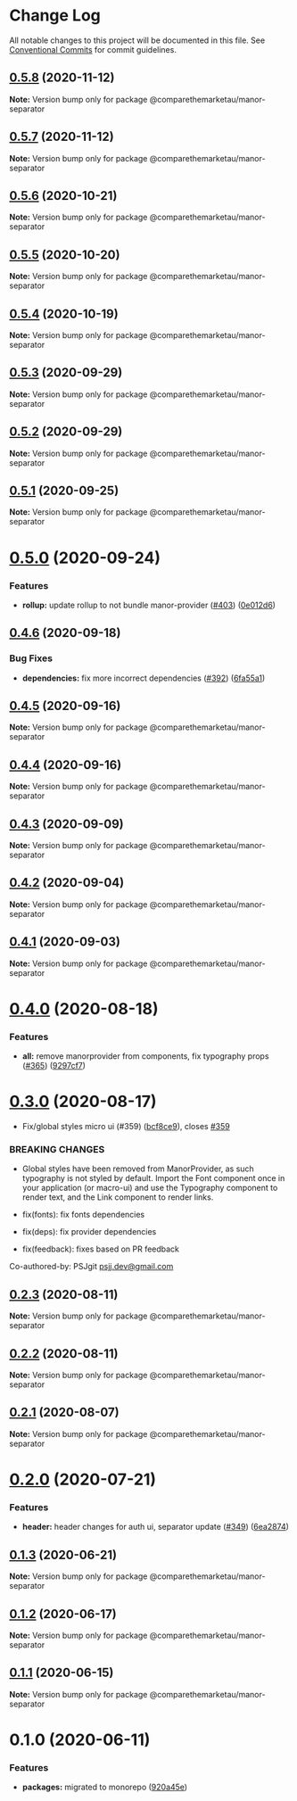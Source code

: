 # Change Log

All notable changes to this project will be documented in this file.
See [Conventional Commits](https://conventionalcommits.org) for commit guidelines.

## [0.5.8](https://github.com/comparethemarketau/manor-react/compare/@comparethemarketau/manor-separator@0.5.7...@comparethemarketau/manor-separator@0.5.8) (2020-11-12)

**Note:** Version bump only for package @comparethemarketau/manor-separator





## [0.5.7](https://github.com/comparethemarketau/manor-react/compare/@comparethemarketau/manor-separator@0.5.6...@comparethemarketau/manor-separator@0.5.7) (2020-11-12)

**Note:** Version bump only for package @comparethemarketau/manor-separator





## [0.5.6](https://github.com/comparethemarketau/manor-react/compare/@comparethemarketau/manor-separator@0.5.5...@comparethemarketau/manor-separator@0.5.6) (2020-10-21)

**Note:** Version bump only for package @comparethemarketau/manor-separator





## [0.5.5](https://github.com/comparethemarketau/manor-react/compare/@comparethemarketau/manor-separator@0.5.4...@comparethemarketau/manor-separator@0.5.5) (2020-10-20)

**Note:** Version bump only for package @comparethemarketau/manor-separator





## [0.5.4](https://github.com/comparethemarketau/manor-react/compare/@comparethemarketau/manor-separator@0.5.3...@comparethemarketau/manor-separator@0.5.4) (2020-10-19)

**Note:** Version bump only for package @comparethemarketau/manor-separator





## [0.5.3](https://github.com/comparethemarketau/manor-react/compare/@comparethemarketau/manor-separator@0.5.2...@comparethemarketau/manor-separator@0.5.3) (2020-09-29)

**Note:** Version bump only for package @comparethemarketau/manor-separator





## [0.5.2](https://github.com/comparethemarketau/manor-react/compare/@comparethemarketau/manor-separator@0.5.1...@comparethemarketau/manor-separator@0.5.2) (2020-09-29)

**Note:** Version bump only for package @comparethemarketau/manor-separator





## [0.5.1](https://github.com/comparethemarketau/manor-react/compare/@comparethemarketau/manor-separator@0.5.0...@comparethemarketau/manor-separator@0.5.1) (2020-09-25)

**Note:** Version bump only for package @comparethemarketau/manor-separator





# [0.5.0](https://github.com/comparethemarketau/manor-react/compare/@comparethemarketau/manor-separator@0.4.6...@comparethemarketau/manor-separator@0.5.0) (2020-09-24)


### Features

* **rollup:** update rollup to not bundle manor-provider ([#403](https://github.com/comparethemarketau/manor-react/issues/403)) ([0e012d6](https://github.com/comparethemarketau/manor-react/commit/0e012d6fbadcf0ec99857c22e148cacd6265b60a))





## [0.4.6](https://github.com/comparethemarketau/manor-react/compare/@comparethemarketau/manor-separator@0.4.5...@comparethemarketau/manor-separator@0.4.6) (2020-09-18)


### Bug Fixes

* **dependencies:** fix more incorrect dependencies ([#392](https://github.com/comparethemarketau/manor-react/issues/392)) ([6fa55a1](https://github.com/comparethemarketau/manor-react/commit/6fa55a11ba89125ccfe61385d9776e4185bff6f3))





## [0.4.5](https://github.com/comparethemarketau/manor-react/compare/@comparethemarketau/manor-separator@0.4.4...@comparethemarketau/manor-separator@0.4.5) (2020-09-16)

**Note:** Version bump only for package @comparethemarketau/manor-separator





## [0.4.4](https://github.com/comparethemarketau/manor-react/compare/@comparethemarketau/manor-separator@0.4.3...@comparethemarketau/manor-separator@0.4.4) (2020-09-16)

**Note:** Version bump only for package @comparethemarketau/manor-separator





## [0.4.3](https://github.com/comparethemarketau/manor-react/compare/@comparethemarketau/manor-separator@0.4.2...@comparethemarketau/manor-separator@0.4.3) (2020-09-09)

**Note:** Version bump only for package @comparethemarketau/manor-separator





## [0.4.2](https://github.com/comparethemarketau/manor-react/compare/@comparethemarketau/manor-separator@0.4.1...@comparethemarketau/manor-separator@0.4.2) (2020-09-04)

**Note:** Version bump only for package @comparethemarketau/manor-separator





## [0.4.1](https://github.com/comparethemarketau/manor-react/compare/@comparethemarketau/manor-separator@0.4.0...@comparethemarketau/manor-separator@0.4.1) (2020-09-03)

**Note:** Version bump only for package @comparethemarketau/manor-separator





# [0.4.0](https://github.com/comparethemarketau/manor-react/compare/@comparethemarketau/manor-separator@0.3.0...@comparethemarketau/manor-separator@0.4.0) (2020-08-18)


### Features

* **all:** remove manorprovider from components, fix typography props ([#365](https://github.com/comparethemarketau/manor-react/issues/365)) ([9297cf7](https://github.com/comparethemarketau/manor-react/commit/9297cf72e8a7fe8762ec0dadf07d026aa88cbb44))





# [0.3.0](https://github.com/comparethemarketau/manor-react/compare/@comparethemarketau/manor-separator@0.2.3...@comparethemarketau/manor-separator@0.3.0) (2020-08-17)


* Fix/global styles micro ui (#359) ([bcf8ce9](https://github.com/comparethemarketau/manor-react/commit/bcf8ce92ba170a51113a4022728da22f47a6a768)), closes [#359](https://github.com/comparethemarketau/manor-react/issues/359)


### BREAKING CHANGES

* Global styles have been removed from ManorProvider, as such typography is not
styled by default. Import the Font component once in your application (or macro-ui) and use the
Typography component to render text, and the Link component to render links.

* fix(fonts): fix fonts dependencies

* fix(deps): fix provider dependencies

* fix(feedback): fixes based on PR feedback

Co-authored-by: PSJgit <psjj.dev@gmail.com>





## [0.2.3](https://github.com/comparethemarketau/manor-react/compare/@comparethemarketau/manor-separator@0.2.2...@comparethemarketau/manor-separator@0.2.3) (2020-08-11)

**Note:** Version bump only for package @comparethemarketau/manor-separator





## [0.2.2](https://github.com/comparethemarketau/manor-react/compare/@comparethemarketau/manor-separator@0.2.1...@comparethemarketau/manor-separator@0.2.2) (2020-08-11)

**Note:** Version bump only for package @comparethemarketau/manor-separator





## [0.2.1](https://github.com/comparethemarketau/manor-react/compare/@comparethemarketau/manor-separator@0.2.0...@comparethemarketau/manor-separator@0.2.1) (2020-08-07)

**Note:** Version bump only for package @comparethemarketau/manor-separator





# [0.2.0](https://github.com/comparethemarketau/manor-react/compare/@comparethemarketau/manor-separator@0.1.3...@comparethemarketau/manor-separator@0.2.0) (2020-07-21)


### Features

* **header:** header changes for auth ui, separator update ([#349](https://github.com/comparethemarketau/manor-react/issues/349)) ([6ea2874](https://github.com/comparethemarketau/manor-react/commit/6ea28744ad60f25a2d6c4714870af8a1187a7e29))





## [0.1.3](https://github.com/comparethemarketau/manor-react/compare/@comparethemarketau/manor-separator@0.1.2...@comparethemarketau/manor-separator@0.1.3) (2020-06-21)

**Note:** Version bump only for package @comparethemarketau/manor-separator





## [0.1.2](https://github.com/comparethemarketau/manor-react/compare/@comparethemarketau/manor-separator@0.1.1...@comparethemarketau/manor-separator@0.1.2) (2020-06-17)

**Note:** Version bump only for package @comparethemarketau/manor-separator





## [0.1.1](https://github.com/comparethemarketau/manor-react/compare/@comparethemarketau/manor-separator@0.1.0...@comparethemarketau/manor-separator@0.1.1) (2020-06-15)

**Note:** Version bump only for package @comparethemarketau/manor-separator





# 0.1.0 (2020-06-11)


### Features

* **packages:** migrated to monorepo ([920a45e](https://github.com/comparethemarketau/manor-react/commit/920a45ec4b40a19de32f39f29693cbe1b1f314ae))
